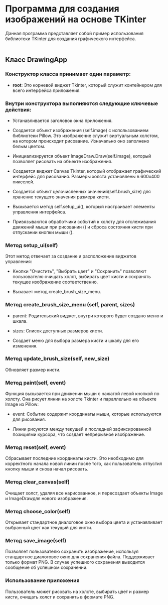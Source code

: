 # Программа для создания изображений на основе TKinter

Данная программа представляет собой пример использования библиотеки TKinter для создания графического интерфейса.
<br>
<br>

## Класс DrawingApp

### Конструктор класса принимает один параметр:

- **root**: Это корневой виджет Tkinter, который служит контейнером для всего интерфейса приложения.

### Внутри конструктора выполняются следующие ключевые действия:

- Устанавливается заголовок окна приложения.

- Создается объект изображения (self.image) с использованием библиотеки Pillow. Это изображение служит виртуальным холстом, на котором происходит рисование. Изначально оно заполнено белым цветом.

- Инициализируется объект ImageDraw.Draw(self.image), который позволяет рисовать на объекте изображения.

- Создается виджет Canvas Tkinter, который отображает графический интерфейс для рисования. Размеры холста установлены в 600x400 пикселей.

- Создается объект целочисленных значений(self.brush_size) для хранение текущего значения размера кисти.

- Вызывается метод self.setup_ui(), который настраивает элементы управления интерфейса.

- Привязываются обработчики событий к холсту для отслеживания движений мыши при рисовании () и сброса состояния кисти при отпускании кнопки мыши ().

### Метод setup_ui(self)

Этот метод отвечает за создание и расположение виджетов управления:

- Кнопки "Очистить", "Выбрать цвет" и "Сохранить" позволяют пользователю очищать холст, выбирать цвет кисти и сохранять текущее изображение соответственно.

- Вызавает метод create_brush_size_menu.

### Метод create_brush_size_menu (self, parent, sizes)

- parent: Родительский виджет, внутри которого будет создано меню и шкала.
  
- sizes: Список доступных размеров кисти.

- Создает меню для выбора размера кисти и шкалу для его изменения.

### Метод update_brush_size(self, new_size)

Обновляет размер кисти.

### Метод paint(self, event)

Функция вызывается при движении мыши с нажатой левой кнопкой по холсту. Она рисует линии на холсте Tkinter и параллельно на объекте Image из Pillow:

- event: Событие содержит координаты мыши, которые используются для рисования.

- Линии рисуются между текущей и последней зафиксированной позициями курсора, что создает непрерывное изображение.

### Метод reset(self, event)

Сбрасывает последние координаты кисти. Это необходимо для корректного начала новой линии после того, как пользователь отпустил кнопку мыши и снова начал рисовать.

### Метод clear_canvas(self)

Очищает холст, удаляя все нарисованное, и пересоздает объекты Image и ImageDrawдля нового изображения.

### Метод choose_color(self)

Открывает стандартное диалоговое окно выбора цвета и устанавливает выбранный цвет как текущий для кисти.

### Метод save_image(self)

Позволяет пользователю сохранить изображение, используя стандартное диалоговое окно для сохранения файла. Поддерживает только формат PNG. В случае успешного сохранения выводится сообщение об успешном сохранении.


### Использование приложения

Пользователь может рисовать на холсте, выбирать цвет и размер кисти, очищать холст и сохранять в формате PNG.
